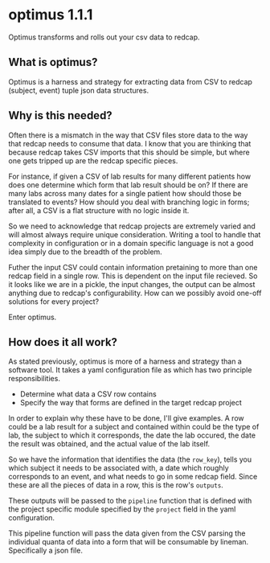 # optimus 1.1.1
Optimus transforms and rolls out your csv data to redcap.

## What is optimus? ##

Optimus is a harness and strategy for extracting data from CSV to redcap (subject, event) 
tuple json data structures.

## Why is this needed? ##

Often there is a mismatch in the way that CSV files store data to the way that redcap needs to consume
that data. I know that you are thinking that because redcap takes CSV imports that this should be simple,
but where one gets tripped up are the redcap specific pieces.

For instance, if given a CSV of lab results for many different patients how does one determine which form
that lab result should be on? If there are many labs across many dates for a single patient how should those
be translated to events? How should you deal with branching logic in forms; after all, a CSV is a flat structure 
with no logic inside it.

So we need to acknowledge that redcap projects are extremely varied and will almost always require
unique consideration. Writing a tool to handle that complexity in configuration or in a domain specific language
is not a good idea simply due to the breadth of the problem.

Futher the input CSV could contain information pretaining to more than one redcap field in a single row. This is
dependent on the input file recieved. So it looks like we are in a pickle, the input changes, the output can be 
almost anything due to redcap's configurability. How can we possibly avoid one-off solutions for every project?

Enter optimus.

## How does it all work? ##

As stated previously, optimus is more of a harness and strategy than a software tool. It takes a yaml configuration
file as which has two principle responsibilities. 

  * Determine what data a CSV row contains
  * Specify the way that forms are defined in the target redcap project

In order to explain why these have to be done, I'll give examples. 
A row could be a lab result for a subject and contained within could be the type of lab,
the subject to which it corresponds, the date the lab occured, the date the result was obtained,
and the actual value of the lab itself.

So we have the information that identifies the data (the `row_key`), 
tells you which subject it needs to be associated with,
a date which roughly corresponds to an event,
and what needs to go in some redcap field.
Since these are all the pieces of data in a row, this is the row's `outputs`.

These outputs will be passed to the `pipeline` function that is defined with the project specific module 
specified by the `project` field in the yaml configuration. 

This pipeline function will pass the data given from the CSV parsing the individual quanta of data
into a form that will be consumable by lineman. Specifically a json file.
